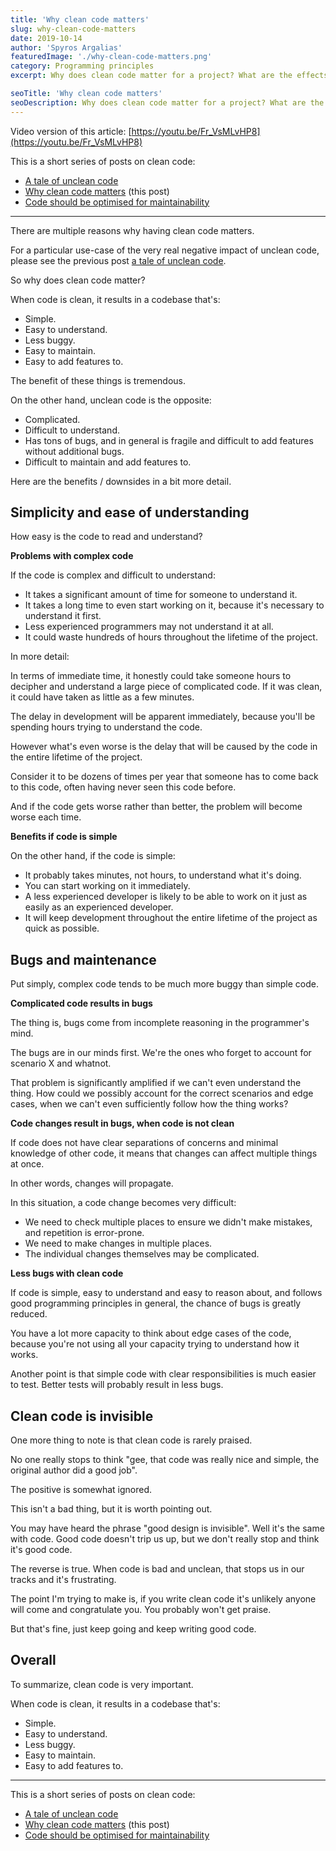 ```yaml
---
title: 'Why clean code matters'
slug: why-clean-code-matters
date: 2019-10-14
author: 'Spyros Argalias'
featuredImage: './why-clean-code-matters.png'
category: Programming principles
excerpt: Why does clean code matter for a project? What are the effects of bad code and what can we do to prevent them?

seoTitle: 'Why clean code matters'
seoDescription: Why does clean code matter for a project? What are the effects of bad code and what can we do to prevent them?
---
```


Video version of this article: [https://youtu.be/Fr_VsMLvHP8](https://youtu.be/Fr_VsMLvHP8)

This is a short series of posts on clean code:

- [A tale of unclean code](/blog/tale-of-unclean-code/)
- [Why clean code matters](/blog/why-clean-code-matters/) (this post)
- [Code should be optimised for maintainability](/blog/code-should-be-optimised-for-maintainability/)

---

There are multiple reasons why having clean code matters.

For a particular use-case of the very real negative impact of unclean code, please see the previous post [a tale of unclean code](/blog/tale-of-unclean-code/).

So why does clean code matter?

When code is clean, it results in a codebase that's:

- Simple.
- Easy to understand.
- Less buggy.
- Easy to maintain.
- Easy to add features to.

The benefit of these things is tremendous.

On the other hand, unclean code is the opposite:

- Complicated.
- Difficult to understand.
- Has tons of bugs, and in general is fragile and difficult to add features without additional bugs.
- Difficult to maintain and add features to.

Here are the benefits / downsides in a bit more detail.

## Simplicity and ease of understanding

How easy is the code to read and understand?

**Problems with complex code**

If the code is complex and difficult to understand:

- It takes a significant amount of time for someone to understand it.
- It takes a long time to even start working on it, because it's necessary to understand it first.
- Less experienced programmers may not understand it at all.
- It could waste hundreds of hours throughout the lifetime of the project.

In more detail:

In terms of immediate time, it honestly could take someone hours to decipher and understand a large piece of complicated code. If it was clean, it could have taken as little as a few minutes.

The delay in development will be apparent immediately, because you'll be spending hours trying to understand the code.

However what's even worse is the delay that will be caused by the code in the entire lifetime of the project.

Consider it to be dozens of times per year that someone has to come back to this code, often having never seen this code before.

And if the code gets worse rather than better, the problem will become worse each time.

**Benefits if code is simple**

On the other hand, if the code is simple:

- It probably takes minutes, not hours, to understand what it's doing.
- You can start working on it immediately.
- A less experienced developer is likely to be able to work on it just as easily as an experienced developer.
- It will keep development throughout the entire lifetime of the project as quick as possible.

## Bugs and maintenance

Put simply, complex code tends to be much more buggy than simple code.

**Complicated code results in bugs**

The thing is, bugs come from incomplete reasoning in the programmer's mind.

The bugs are in our minds first. We're the ones who forget to account for scenario X and whatnot.

That problem is significantly amplified if we can't even understand the thing. How could we possibly account for the correct scenarios and edge cases, when we can't even sufficiently follow how the thing works?

**Code changes result in bugs, when code is not clean**

If code does not have clear separations of concerns and minimal knowledge of other code, it means that changes can affect multiple things at once.

In other words, changes will propagate.

In this situation, a code change becomes very difficult:

- We need to check multiple places to ensure we didn't make mistakes, and repetition is error-prone.
- We need to make changes in multiple places.
- The individual changes themselves may be complicated.

**Less bugs with clean code**

If code is simple, easy to understand and easy to reason about, and follows good programming principles in general, the chance of bugs is greatly reduced.

You have a lot more capacity to think about edge cases of the code, because you're not using all your capacity trying to understand how it works.

Another point is that simple code with clear responsibilities is much easier to test. Better tests will probably result in less bugs.

## Clean code is invisible

One more thing to note is that clean code is rarely praised.

No one really stops to think "gee, that code was really nice and simple, the original author did a good job".

The positive is somewhat ignored.

This isn't a bad thing, but it is worth pointing out.

You may have heard the phrase "good design is invisible". Well it's the same with code. Good code doesn't trip us up, but we don't really stop and think it's good code.

The reverse is true. When code is bad and unclean, that stops us in our tracks and it's frustrating.

The point I'm trying to make is, if you write clean code it's unlikely anyone will come and congratulate you. You probably won't get praise.

But that's fine, just keep going and keep writing good code.

## Overall

To summarize, clean code is very important.

When code is clean, it results in a codebase that's:

- Simple.
- Easy to understand.
- Less buggy.
- Easy to maintain.
- Easy to add features to.

---

This is a short series of posts on clean code:

- [A tale of unclean code](/blog/tale-of-unclean-code/)
- [Why clean code matters](/blog/why-clean-code-matters/) (this post)
- [Code should be optimised for maintainability](/blog/code-should-be-optimised-for-maintainability/)
